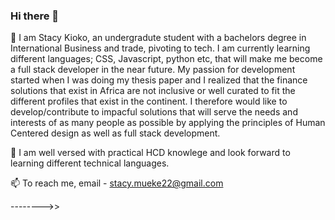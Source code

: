 ### Hi there 👋

🤔 I am Stacy Kioko, an undergradute student with a bachelors degree in International Business and trade, pivoting to tech. I am currently learning different languages; 
CSS, Javascript, python etc, that will make me become a full stack developer in the near future. My passion for development started when I was doing my thesis paper and 
I realized that the finance solutions that exist in Africa are not inclusive or well curated to fit the different profiles that exist in the continent. I therefore
would like to develop/contribute to impacful solutions that will serve the needs and interests of as many people as possible by applying the principles of Human Centered 
design as well as full stack development.

💬 I am well versed with practical HCD knowlege and look forward to learning different technical languages.

📫 To reach me, email - stacy.mueke22@gmail.com

-------->>
